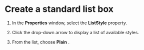 
# Create a standard list box




1. In the  **Properties** window, select the **ListStyle** property.
    
2. Click the drop-down arrow to display a list of available styles.
    
3. From the list, choose  **Plain** .
    



